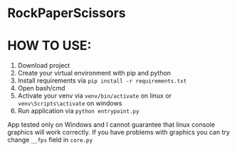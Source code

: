 # RockPaperScissors

# HOW TO USE:
1) Download project
2) Create your virtual environment with pip and python
2) Install requirements via `pip install -r requirements.txt` 
3) Open bash/cmd
4) Activate your venv via `venv/bin/activate` on linux or `venv\Scripts\activate` on windows
5) Run application via `python entrypoint.py`

App tested only on Windows and I cannot guarantee that linux console graphics will work correctly.
If you have problems with graphics you can try change `__fps` field in `core.py`
